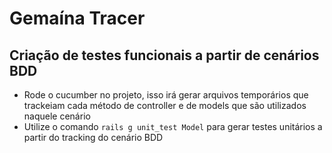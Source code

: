 # Gemaína Tracer
## Criação de testes funcionais a partir de cenários BDD

- Rode o cucumber no projeto, isso irá gerar arquivos temporários que trackeiam cada método de controller e de models que são utilizados naquele cenário
- Utilize o comando ```rails g unit_test Model``` para gerar testes unitários a partir do tracking do cenário BDD
